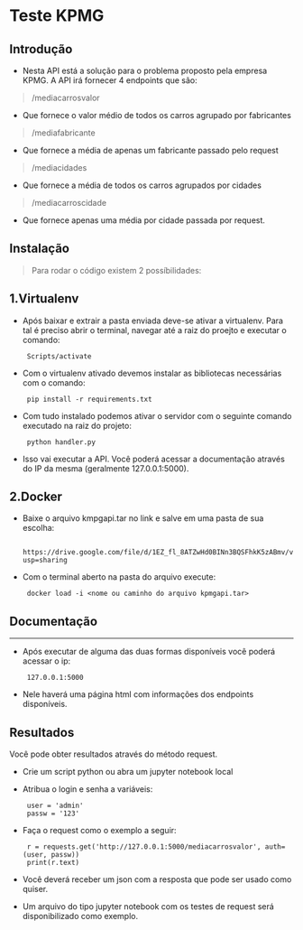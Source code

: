 # Teste KPMG

## Introdução

- Nesta API está a solução para o problema proposto pela empresa KPMG. 
A API irá fornecer 4 endpoints que são:

>/mediacarrosvalor

- Que fornece o valor médio de todos os carros agrupado por fabricantes

>/mediafabricante

- Que fornece a média de apenas um fabricante passado pelo request

>/mediacidades

- Que fornece a média de todos os carros agrupados por cidades

>/mediacarroscidade

- Que fornece apenas uma média por cidade passada por request.


## Instalação

> Para rodar o código existem 2 possíbilidades:


1.Virtualenv
-----------------------------------------

- Após baixar e extrair a pasta enviada deve-se ativar a virtualenv. Para tal é preciso abrir o terminal, navegar até a raiz do proejto e executar o comando:

       Scripts/activate
              
- Com o virtualenv ativado devemos instalar as bibliotecas necessárias com o comando:

       pip install -r requirements.txt 
       
- Com tudo instalado podemos ativar o servidor com o seguinte comando executado na raiz do projeto:

       python handler.py
       
- Isso vai executar a API. Você poderá acessar a documentação através do IP da mesma (geralmente 127.0.0.1:5000).


2.Docker
----------------------------------------------

- Baixe o arquivo kmpgapi.tar no link e salve em uma pasta de sua escolha:
       
       https://drive.google.com/file/d/1EZ_fl_8ATZwHd0BINn3BQSFhkK5zABmv/view?usp=sharing

- Com o terminal aberto na pasta do arquivo execute:

       docker load -i <nome ou caminho do arquivo kpmgapi.tar>

## Documentação
-----------------------------------------------------
- Após executar de alguma das duas formas disponíveis você poderá acessar o ip:

       127.0.0.1:5000
       
- Nele haverá uma página html com informações dos endpoints disponíveis.

## Resultados

Você pode obter resultados através do método request.

- Crie um script python ou abra um jupyter notebook local
- Atribua o login e senha a variáveis:

       user = 'admin'
       passw = '123'
       
- Faça o request como o exemplo a seguir:

       r = requests.get('http://127.0.0.1:5000/mediacarrosvalor', auth=(user, passw))
       print(r.text)
       
- Você deverá receber um json com a resposta que pode ser usado como quiser.
       
- Um arquivo do tipo jupyter notebook com os testes de request será disponibilizado como exemplo.
       

